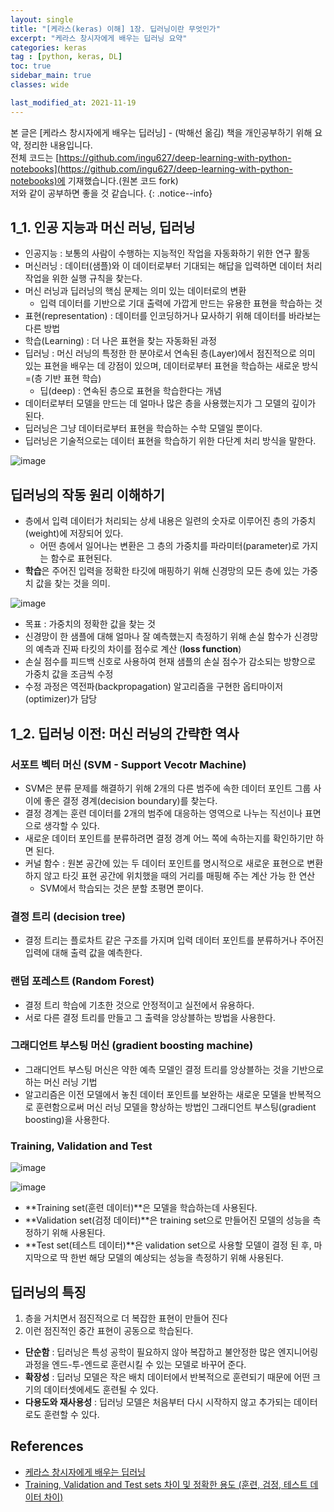 ```yaml
---
layout: single
title: "[케라스(keras) 이해] 1장. 딥러닝이란 무엇인가"
excerpt: "케라스 창시자에게 배우는 딥러닝 요약"
categories: keras
tag : [python, keras, DL]
toc: true
sidebar_main: true
classes: wide

last_modified_at: 2021-11-19
---
```


본 글은 [케라스 창시자에게 배우는 딥러닝] - (박해선 옮김) 책을 개인공부하기 위해 요약, 정리한 내용입니다. <br>전체 코드는 [https://github.com/ingu627/deep-learning-with-python-notebooks](https://github.com/ingu627/deep-learning-with-python-notebooks)에 기재했습니다.(원본 코드 fork) <br>저와 같이 공부하면 좋을 것 같습니다.
{: .notice--info}

## 1_1. 인공 지능과 머신 러닝, 딥러닝
- 인공지능 : 보통의 사람이 수행하는 지능적인 작업을 자동화하기 위한 연구 활동
- 머신러닝 : 데이터(샘플)와 이 데이터로부터 기대되는 해답을 입력하면 데이터 처리 작업을 위한 실행 규칙을 찾는다.
- 머신 러닝과 딥러닝의 핵심 문제는 의미 있는 데이터로의 변환
  - 입력 데이터를 기반으로 기대 출력에 가깝게 만드는 유용한 표현을 학습하는 것
- 표현(representation) : 데이터를 인코딩하거나 묘사하기 위해 데이터를 바라보는 다른 방법
- 학습(Learning) : 더 나은 표현을 찾는 자동화된 과정
- 딥러닝 : 머신 러닝의 특정한 한 분야로서 연속된 층(Layer)에서 점진적으로 의미 있는 표현을 배우는 데 강점이 있으며, 데이터로부터 표현을 학습하는 새로운 방식 =(층 기반 표현 학습)
  - 딥(deep) : 연속된 층으로 표현을 학습한다는 개념
- 데이터로부터 모델을 만드는 데 얼마나 많은 층을 사용했는지가 그 모델의 깊이가 된다.
- 딥러닝은 그냥 데이터로부터 표현을 학습하는 수학 모델일 뿐이다.
- 딥러닝은 기술적으로는 데이터 표현을 학습하기 위한 다단계 처리 방식을 말한다.

![image](https://user-images.githubusercontent.com/78655692/140679658-02c1c802-0557-4242-b5c1-501f6d104098.png)


## 딥러닝의 작동 원리 이해하기
- 층에서 입력 데이터가 처리되는 상세 내용은 일련의 숫자로 이루어진 층의 가중치(weight)에 저장되어 있다.
  - 어떤 층에서 일어나는 변환은 그 층의 가중치를 파라미터(parameter)로 가지는 함수로 표현된다.
- **학습**은 주어진 입력을 정확한 타깃에 매핑하기 위해 신경망의 모든 층에 있는 가중치 값을 찾는 것을 의미.

![image](https://user-images.githubusercontent.com/78655692/140670247-185274df-d89f-4bd4-baa8-becc452980a0.png)

- 목표 : 가중치의 정확한 값을 찾는 것
- 신경망이 한 샘플에 대해 얼마나 잘 예측했는지 측정하기 위해 손실 함수가 신경망의 예측과 진짜 타킷의 차이를 점수로 계산 (**loss function**)
- 손실 점수를 피드백 신호로 사용하여 현재 샘플의 손실 점수가 감소되는 방향으로 가중치 값을 조금씩 수정
- 수정 과정은 역전파(backpropagation) 알고리즘을 구현한 옵티마이저(optimizer)가 담당

## 1_2. 딥러닝 이전: 머신 러닝의 간략한 역사

### 서포트 벡터 머신 (SVM - Support Vecotr Machine)
- SVM은 분류 문제를 해결하기 위해 2개의 다른 범주에 속한 데이터 포인트 그룹 사이에 좋은 결정 경계(decision boundary)를 찾는다.
- 결정 경계는 훈련 데이터를 2개의 범주에 대응하는 영역으로 나누는 직선이나 표면으로 생각할 수 있다.
- 새로운 데이터 포인트를 분류하려면 결정 경계 어느 쪽에 속하는지를 확인하기만 하면 된다.
- 커널 함수 : 원본 공간에 있는 두 데이터 포인트를 명시적으로 새로운 표현으로 변환하지 않고 타깃 표현 공간에 위치했을 때의 거리를 매핑해 주는 계산 가능 한 연산
  - SVM에서 학습되는 것은 분할 초평면 뿐이다.

### 결정 트리 (decision tree)
- 결정 트리는 플로차트 같은 구조를 가지며 입력 데이터 포인트를 분류하거나 주어진 입력에 대해 출력 값을 예측한다.

### 랜덤 포레스트 (Random Forest)
- 결정 트리 학습에 기초한 것으로 안정적이고 실전에서 유용하다.
- 서로 다른 결정 트리를 만들고 그 출력을 앙상블하는 방법을 사용한다.

### 그래디언트 부스팅 머신 (gradient boosting machine)
- 그래디언트 부스팅 머신은 약한 예측 모델인 결정 트리를 앙상블하는 것을 기반으로 하는 머신 러닝 기법
- 알고리즘은 이전 모델에서 놓친 데이터 포인트를 보완하는 새로운 모델을 반복적으로 훈련함으로써 머신 러닝 모델을 향상하는 방법인 그래디언트 부스팅(gradient boosting)을 사용한다.

### Training, Validation and Test

![image](https://user-images.githubusercontent.com/78655692/142379924-138ab694-c7e1-4291-9ac8-016ad2132700.png)

![image](https://user-images.githubusercontent.com/78655692/142379989-22f13744-4120-4775-967a-9390c0dc06fd.png)

- **Training set(훈련 데이터)**은 모델을 학습하는데 사용된다.
- **Validation set(검정 데이터)**은 training set으로 만들어진 모델의 성능을 측정하기 위해 사용된다. 
- **Test set(테스트 데이터)**은 validation set으로 사용할 모델이 결정 된 후, 마지막으로 딱 한번 해당 모델의 예상되는 성능을 측정하기 위해 사용된다.

## 딥러닝의 특징

1. 층을 거치면서 점진적으로 더 복잡한 표현이 만들어 진다
2. 이런 점진적인 중간 표현이 공동으로 학습된다.

- **단순함** : 딥러닝은 특성 공학이 필요하지 않아 복잡하고 불안정한 많은 엔지니어링 과정을 엔드-투-엔드로 훈련시킬 수 있는 모델로 바꾸어 준다. 
- **확장성** : 딥러닝 모델은 작은 배치 데이터에서 반복적으로 훈련되기 때문에 어떤 크기의 데이터셋에세도 훈련될 수 있다.
- **다용도와 재사용성** : 딥러닝 모델은 처음부터 다시 시작하지 않고 추가되는 데이터로도 훈련할 수 있다.


## References

- [케라스 창시자에게 배우는 딥러닝](https://tensorflow.blog/)
- [Training, Validation and Test sets 차이 및 정확한 용도 (훈련, 검정, 테스트 데이터 차이)](https://modern-manual.tistory.com/19)